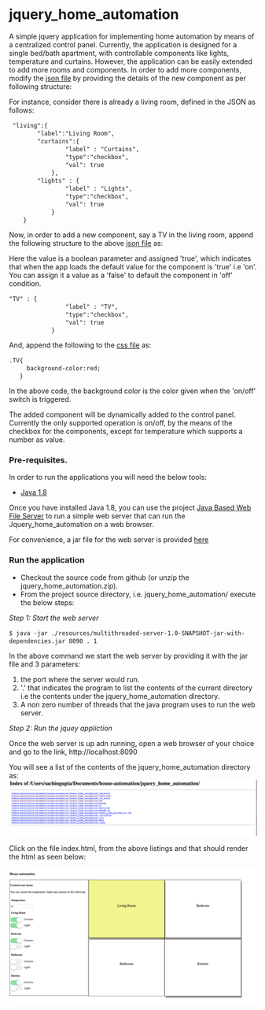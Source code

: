 # jquery_home_automation
A simple jquery application for implementing home automation by means of a centralized control panel. Currently, the 
application is designed for a single bed/bath apartment, with controllable components like lights, temperature and curtains. 
However, the application can be easily extended to add more rooms and components. In order to add more components, modify
the [json file](data/settings.json) by providing the details of the new component as per following structure:

For instance, consider there is already a living room, defined in the JSON as follows:
```
 "living":{
        "label":"Living Room",
        "curtains":{
                "label" : "Curtains",
                "type":"checkbox",
                "val": true
            },
        "lights" : {
                "label" : "Lights",
                "type":"checkbox",
                "val": true
            }
    }
```

Now, in order to add a new component, say a TV in the living room, append the following structure to the above 
[json file](data/settings.json) as:

Here the value is a boolean parameter and assigned 'true', which indicates that when the app loads the default value 
for the component is 'true' i.e 'on'. You can assign it a value as a 'false' to default the component in 'off' condition.

```
"TV" : {
                "label" : "TV",
                "type":"checkbox",
                "val": true
            }
```
And, append the following to the [css file](css/main.css) as:
```
.TV{
     background-color:red;
   }
```

In the above code, the background color is the color given when the 'on/off' switch is triggered. 

The added component will be dynamically added to the control panel. Currently the only supported operation is on/off, 
by the means of the checkbox for the components, except for temperature which supports a number as value. 

### Pre-requisites.
In order to run the applications you will need the below tools:

* [Java 1.8](http://www.oracle.com/technetwork/java/javase/downloads/index.html)

Once you have installed Java 1.8, you can use the project [Java Based Web File Server](https://github.com/1010sachin/multithreaded-file-server)
to run a simple web server that can run the Jquery_home_automation on a web browser.

For convenience, a jar file for the web server is provided [here](resources/multithreaded-server-1.0-SNAPSHOT-jar-with-dependencies.jar)

### Run the application
* Checkout the source code from github (or unzip the jquery_home_automation.zip). 
* From the project source directory, i.e. jquery_home_automation/ execute the below steps:

*Step 1: Start the web server*
```
$ java -jar ./resources/multithreaded-server-1.0-SNAPSHOT-jar-with-dependencies.jar 8090 . 1

```
In the above command we start the web server by providing it with the jar file and 3 parameters:
1. the port where the server would run.
2. '.' that indicates the program to list the contents of the current directory i.e the contents under the jquery_home_automation
directory. 
3. A non zero number of threads that the java program uses to run the web server.

*Step 2: Run the jquey appliction*

Once the web server is up adn running, open a web browser of your choice and go to the link, http://localhost:8090

You will see a list of the contents of the jquery_home_automation directory as:
![](images/DirectoryListings.png?raw=true)

Click on the file index.html, from the above listings and that should render the html as seen below:

![](images/home_automation_screen.png?raw=true)
